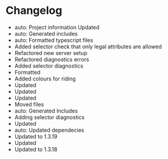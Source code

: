 # Changelog 
- auto: Project information Updated
- auto: Generated includes
- auto: Formatted typescript files
- Added selector check that only legal attributes are allowed
- Refactored new server setup
- Refactored diagnostics errors
- Added selector diagnostics
- Formatted
- Added colours for riding
- Updated
- Updated
- Updated
- Moved files
- auto: Generated Includes
- Adding selector diagnostics
- Updated
- auto: Updated dependecies
- Updated to 1.3.19
- Updated
- Updated to 1.3.18